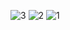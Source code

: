 
![3](https://github.com/user-attachments/assets/6cdde093-b5f6-495d-bddf-8c2b7f20189e)
![2](https://github.com/user-attachments/assets/8727f634-c389-42a5-a3ee-3224fc775477)
![1](https://github.com/user-attachments/assets/a3a12ae3-c13d-420c-8e3c-fc61b7ae0a1e)
